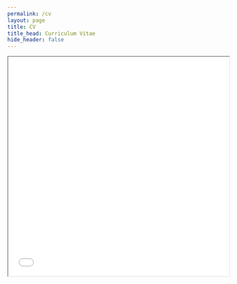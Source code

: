 ```yaml
---
permalink: /cv
layout: page
title: CV
title_head: Curriculum Vitae
hide_header: false
---
```


<iframe src="./assets/imgs/cv_bursy_no_icons.pdf" width="100%" height="500px"></iframe>